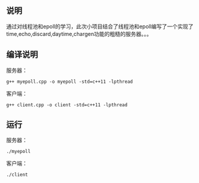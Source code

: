 ## 说明
通过对线程池和epoll的学习，此次小项目结合了线程池和epoll编写了一个实现了time,echo,discard,daytime,chargen功能的粗糙的服务器。。。

## 编译说明
服务器：
```
g++ myepoll.cpp -o myepoll -std=c++11 -lpthread
```
客户端：
```
g++ client.cpp -o client -std=c++11 -lpthread  
```
## 运行
服务器：
```
./myepoll
```
客户端：
```
./client
```

